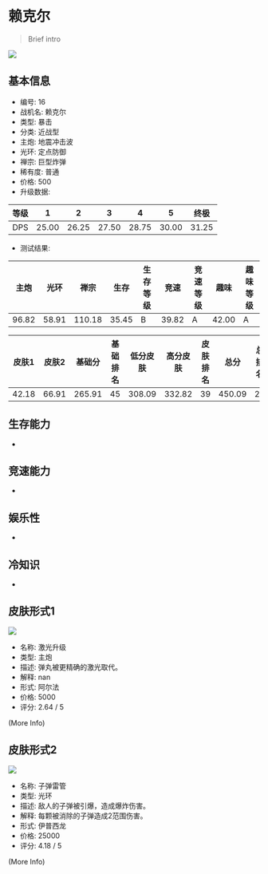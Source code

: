 # 赖克尔

> Brief intro

<img src="/ships/ship_16.png" style={{zoom:1}}/>

## 基本信息

- 编号: 16
- 战机名: 赖克尔
- 类型: 暴击
- 分类: 近战型
- 主炮: 地震冲击波
- 光环: 定点防御
- 禅宗: 巨型炸弹
- 稀有度: 普通
- 价格: 500
- 升级数据: 

| 等级 | 1 | 2 | 3 | 4 | 5 | 终极 |
|--|--|--|--|--|--|--|
| DPS | 25.00 | 26.25 | 27.50 | 28.75 | 30.00 | 31.25 |

- 测试结果: 

| 主炮 | 光环 | 禅宗 | 生存 | 生存等级 | 竞速 | 竞速等级 | 趣味 | 趣味等级 |
|--|--|--|--|--|--|--|--|--|
| 96.82 | 58.91 | 110.18 | 35.45 | B | 39.82 | A | 42.00 | A |

| 皮肤1 | 皮肤2 | 基础分 | 基础排名 | 低分皮肤 | 高分皮肤 | 皮肤排名 | 总分 | 总排名 |
|--|--|--|--|--|--|--|--|--|
| 42.18 | 66.91 | 265.91 | 45 | 308.09 | 332.82 | 39 | 450.09 | 28 |

## 生存能力

-

## 竞速能力

-

## 娱乐性

-

## 冷知识

-

## 皮肤形式1

<img src="/ships/ship_16_apex_1.png" style={{zoom:1}}/>

- 名称: 激光升级
- 类型: 主炮
- 描述: 弹丸被更精确的激光取代。
- 解释: nan
- 形式: 阿尔法
- 价格: 5000
- 评分: 2.64 / 5

(More Info)

## 皮肤形式2

<img src="/ships/ship_16_apex_2.png" style={{zoom:1}}/>

- 名称: 子弹雷管
- 类型: 光环
- 描述: 敌人的子弹被引爆，造成爆炸伤害。
- 解释: 每颗被消除的子弹造成2范围伤害。
- 形式: 伊普西龙
- 价格: 25000
- 评分: 4.18 / 5

(More Info)
